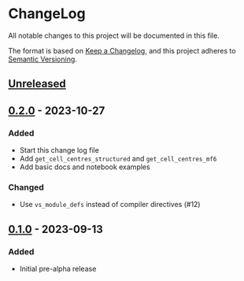 # ChangeLog
All notable changes to this project will be documented in this file.

The format is based on [Keep a Changelog](https://keepachangelog.com/en/1.0.0/),
and this project adheres to [Semantic Versioning](https://semver.org/spec/v2.0.0.html).

## [Unreleased]

## [0.2.0] - 2023-10-27
### Added
- Start this change log file
- Add `get_cell_centres_structured` and `get_cell_centres_mf6`
- Add basic docs and notebook examples

### Changed
- Use `vs_module_defs` instead of compiler directives (#12)

## [0.1.0] - 2023-09-13
### Added
- Initial pre-alpha release

[Unreleased]: https://github.com/pypest/pypestutils/compare/v0.2.0...develop
[0.2.0]: https://github.com/pypest/pypestutils/compare/v0.1.0...v0.2.0
[0.1.0]: https://github.com/pypest/pypestutils/releases/tag/v0.1.0
